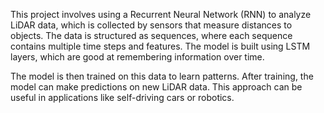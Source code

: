 This project involves using a Recurrent Neural Network (RNN) to analyze LiDAR data, which is collected by sensors that measure distances to objects. The data is structured as sequences, where each sequence contains multiple time steps and features. The model is built using LSTM layers, which are good at remembering information over time.

The model is then trained on this data to learn patterns. After training, the model can make predictions on new LiDAR data. This approach can be useful in applications like self-driving cars or robotics.
